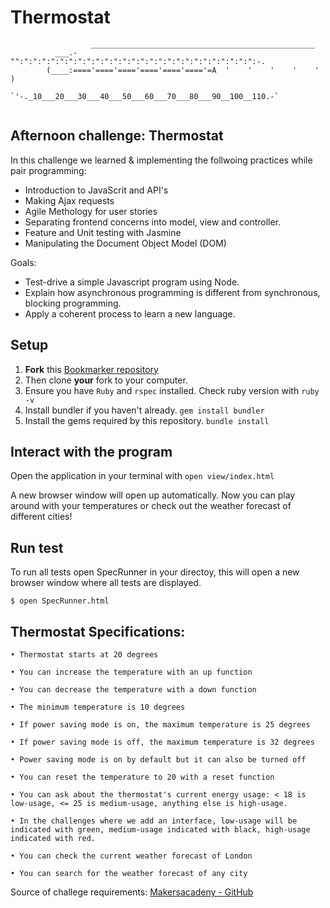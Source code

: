 Thermostat
==================

```
                  __________________________________________________
          ___.-"":":":":":":":":":":":":":":":":":":":":":":":":":":":-.
        (____:===='===='===='===='===='===='=A  '    '    '    '    '   )
            `'-._10___20___30___40___50___60___70___80___90__100__110.-`
            
```

## Afternoon challenge: Thermostat
In this challenge we learned & implementing the follwoing practices while pair programming:

- Introduction to JavaScrit and API's
- Making Ajax requests
- Agile Methology for user stories
- Separating frontend concerns into model, view and controller.
- Feature and Unit testing with Jasmine
- Manipulating the Document Object Model (DOM)

Goals:
- Test-drive a simple Javascript program using Node.
- Explain how asynchronous programming is different from synchronous, blocking programming.
- Apply a coherent process to learn a new language.

## Setup

1. **Fork** this [Bookmarker repository](https://github.com/CorinneBosch/Bookmarker/) 
2. Then clone **your** fork to your computer.
3. Ensure you have `Ruby` and `rspec` installed. Check ruby version with `ruby -v`
4. Install bundler if you haven't already.
`gem install bundler`
5. Install the gems required by this repository.
`bundle install`

## Interact with the program

Open the application in your terminal with `open view/index.html`

A new browser window will open up automatically.
Now you can play around with your temperatures or check out the weather forecast of different cities!

## Run test 

To run all tests open SpecRunner in your directoy, this will open a new browser window where all tests are displayed. 

```
$ open SpecRunner.html
```

## Thermostat Specifications:
```
• Thermostat starts at 20 degrees

• You can increase the temperature with an up function

• You can decrease the temperature with a down function

• The minimum temperature is 10 degrees

• If power saving mode is on, the maximum temperature is 25 degrees

• If power saving mode is off, the maximum temperature is 32 degrees

• Power saving mode is on by default but it can also be turned off

• You can reset the temperature to 20 with a reset function

• You can ask about the thermostat's current energy usage: < 18 is low-usage, <= 25 is medium-usage, anything else is high-usage.

• In the challenges where we add an interface, low-usage will be indicated with green, medium-usage indicated with black, high-usage indicated with red.

• You can check the current weather forecast of London

• You can search for the weather forecast of any city
```
Source of challege requirements: [Makersacadeny - GitHub](https://github.com/makersacademy/course/blob/main/bookmark_manager/)
